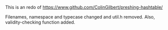 This is an redo of https://www.github.com/ColinGilbert/preshing-hashtable/

Filenames, namespace and typecase changed and util.h removed. Also, validity-checking function added.
